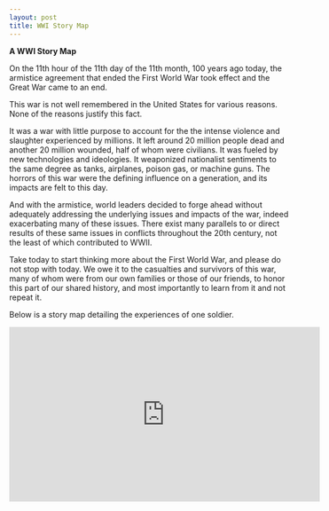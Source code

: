 ```yaml
---
layout: post
title: WWI Story Map
---
```

**A WWI Story Map**

On the 11th hour of the 11th day of the 11th month,
100 years ago today, the armistice agreement that
ended the First World War took effect and the Great
War came to an end.

This war is not well remembered in the United States
for various reasons. None of the reasons justify
this fact.

It was a war with little purpose to account for the
the intense violence and slaughter experienced by
millions. It left around 20 million people dead and
another 20 million wounded, half of whom were
civilians. It was fueled by new technologies and
ideologies. It weaponized nationalist sentiments to
the same degree as tanks, airplanes, poison gas, or
machine guns. The horrors of this war were the
defining influence on a generation, and its impacts
are felt to this day.

And with the armistice, world leaders decided to
forge ahead without adequately addressing the
underlying issues and impacts of the war, indeed
exacerbating many of these issues. There exist many
parallels to or direct results of these same issues
in conflicts throughout the 20th century, not the
least of which contributed to WWII.

Take today to start thinking more about the First
World War, and please do not stop with today. We owe
it to the casualties and survivors of this war, many
of whom were from our own families or those of our
friends, to honor this part of our shared history,
and most importantly to learn from it and not repeat
it.

Below is a story map detailing the experiences of one
soldier.

<iframe width="560" height="315" src="http://www.arcgis.com/apps/MapJournal/index.html?appid=d36f6f26b831456d9401e33875d6def2" frameborder="0" scrolling="no"></iframe>
